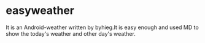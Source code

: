 # easyweather
It is an Android-weather written by byhieg.It is easy enough and used MD to show the today's weather and other day's weather.
